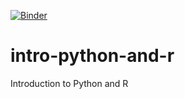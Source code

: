 [![Binder](https://mybinder.org/badge_logo.svg)](https://mybinder.org/v2/gh/leidenuniv-lacdr-abs/intro-python-and-r.git/master)

# intro-python-and-r

Introduction to Python and R
